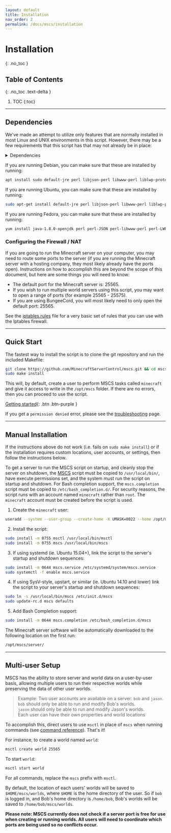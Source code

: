 ```yaml
---
layout: default
title: Installation
nav_order: 2
permalink: /docs/mscs/installation
---
```


# Installation
{: .no_toc }

## Table of Contents
{: .no_toc .text-delta }

1. TOC
{:toc}

---

## Dependencies

We've made an attempt to utilize only features that are normally installed in
most Linux and UNIX environments in this script. However, there may be a few
requirements that this script has that may not already be in place:

<details>
  <summary>Dependencies</summary>
  
- Java JRE - The Minecraft server software requires this. **As of Minecraft 1.12, Java 8 is required.**
- Perl - Most, if not all, Unix and Linux like systems have this preinstalled.
- libjson-perl - Allows the script to read JSON formatted data.
- libwww-perl - Allows the script to download data to verify downloads.
- liblwp-protocol-https-perl - Allows the script to download data over HTTPS.
- util-linux - Allows the script to use the `flock` script which ships with it for crash detection. Standard package with linux.
- Python - Required by the Minecraft Overviewer mapping software.
- GNU Make - Allows you to use the Makefile to simplify installation.
- GNU Wget - Allows the script to download software updates via the internet.
- rdiff-backup - Allows the script to efficiently run backups.
- rsync - Allows the script to efficiently make copies of files.
- Socat - Allows the script to communicate with the Minecraft server.
- Iptables - Although not explicitly required, a good firewall should be installed.
- Sudo - Run processes under other user and groups  

</details>

If you are running Debian, you can make sure that these are
installed by running:

```bash
apt install sudo default-jre perl libjson-perl libwww-perl liblwp-protocol-https-perl util-linux python make wget git rdiff-backup rsync socat iptables
```

If you are running Ubuntu, you can make sure that these are
installed by running:

```bash
sudo apt-get install default-jre perl libjson-perl libwww-perl liblwp-protocol-https-perl util-linux python make wget git rdiff-backup rsync socat iptables
```

If you are running Fedora, you can make sure that these are installed by running:

```bash
yum install java-1.8.0-openjdk perl perl-JSON perl-libwww-perl perl-LWP-Protocol-https util-linux python make wget git rdiff-backup rsync socat iptables sudo procps which
```

### Configuring the Firewall / NAT

If you are going to run the Minecraft server on your computer, you may need to route some ports to the server (if you
are running the Minecraft server with a hosting company, they most likely already have the ports open). Instructions on
how to accomplish this are beyond the scope of this document, but here are some things you will need to know:

- The default port for the Minecraft server is: 25565.
- If you wish to run multiple world servers using this script, you may want to open a range of ports
  (for example 25565 - 25575).
- If you are using BungeeCord, you will most likely need to only open the default port: 25565.

See the [iptables.rules][iptables_rules] file for a very basic set of rules that you can use with the Iptables firewall.

---

## Quick Start

The fastest way to install the script is to clone the git repository and run the included Makefile:

```bash
git clone https://github.com/MinecraftServerControl/mscs.git && cd mscs
sudo make install
```

This will, by default, create a user to perform MSCS tasks called `minecraft` and give it access to write in the
`/opt/mscs` folder. If there are no errors, then you can proceed to use the script.

[Getting started](getting-started){: .btn .btn-purple }

If you get a `permission denied` error, please see the [troubleshooting](troubleshooting-issues) page.

---

## Manual Installation

If the instructions above do not work (i.e. fails on `sudo make install`) or if the installation requires custom
locations, user accounts, or settings, then follow the instructions below.

To get a server to run the MSCS script on startup, and cleanly stop the server on shutdown,
the [MSCS][mscs] script must be copied to `/usr/local/bin/`, have execute permissions set, and the system must run the
script on startup and shutdown. For Bash completion support, the `mscs.completion` script must be copied to
`/etc/bash_completion.d/`. For security reasons, the script runs with an account named `minecraft` rather than `root`.
The `minecraft` account must be created before the script is used.

1. Create the `minecraft` user:

```bash
useradd --system --user-group --create-home -K UMASK=0022 --home /opt/mscs minecraft
```

2. Install the script:

```bash
sudo install -m 0755 msctl /usr/local/bin/msctl
sudo install -m 0755 mscs /usr/local/bin/mscs
```

3. If using systemd (ie. Ubuntu 15.04+), link the script to the server's startup and shutdown sequences:

```bash
sudo install -m 0644 mscs.service /etc/systemd/system/mscs.service
sudo systemctl -f enable mscs.service
```

4. If using SysV-style, upstart, or similar (ie. Ubuntu 14.10 and lower) link the script to your server's startup and
shutdown sequences:

```bash
sudo ln -s /usr/local/bin/mscs /etc/init.d/mscs
sudo update-rc.d mscs defaults
```

5. Add Bash Completion support:

```bash
sudo install -m 0644 mscs.completion /etc/bash_completion.d/mscs
```

The Minecraft server software will be automatically downloaded to the following location on the first run:

```bash
/opt/mscs/server/
```

---

## Multi-user Setup

MSCS has the ability to store server and world data on a user-by-user basis, allowing multiple users to run their
respective worlds while preserving the data of other user worlds.

> Example: Two user accounts are available on a server: `bob` and `jason`.  
> `bob` should only be able to run and modify Bob's worlds.  
> `jason` should only be able to run and modify Jason's worlds.  
> Each user can have their own properties and world locations

To accomplish this, direct users to use `msctl` in place of `mscs` when running commands
(see [command reference](command-reference)). That's it!

For instance, to create a world named `world`:

```bash
msctl create world 25565
```

To start `world`:

```bash
msctl start world
```

For all commands, replace the `mscs` prefix with `msctl`.

By default, the location of each users' worlds will be saved to `$HOME/mscs/worlds`, where `$HOME` is the home directory
of the user. So if `bob` is logged in, and Bob's home directory is `/home/bob`, Bob's worlds will be saved to
`/home/bob/mscs/worlds`.

**Please note: MSCS currently does not check if a server port is free for use when creating or running worlds. All users
will need to coordinate which ports are being used so no conflicts occur.**

[iptables_rules]: https://github.com/MinecraftServerControl/mscs/blob/master/iptables.rules
[mscs]: https://github.com/MinecraftServerControl/mscs/blob/master/mscs
